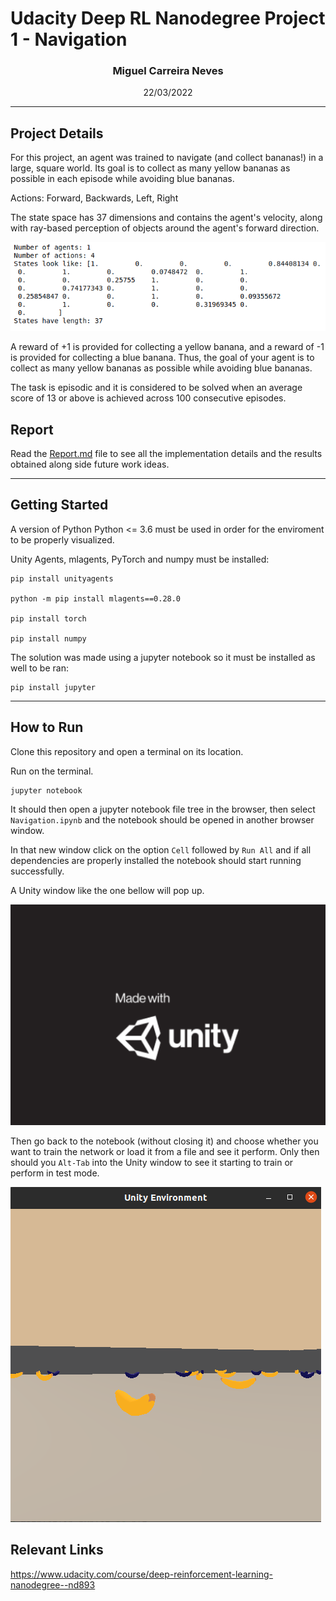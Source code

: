 # Udacity Deep RL Nanodegree Project 1 - Navigation

### <p style="text-align: center;">Miguel Carreira Neves</p>
<p style="text-align: center;">22/03/2022</p>

---

## Project Details

For this project, an agent was trained to navigate (and collect bananas!) in a large, square world. Its goal is to collect as many yellow bananas as possible in each episode while avoiding blue bananas.


Actions: Forward, Backwards, Left, Right

The state space has 37 dimensions and contains the agent's velocity, along with ray-based perception of objects around the agent's forward direction.

![Env Description](./imgs/enviromentDescription.png)

A reward of +1 is provided for collecting a yellow banana, and a reward of -1 is provided for collecting a blue banana. Thus, the goal of your agent is to collect as many yellow bananas as possible while avoiding blue bananas.

The task is episodic and it is considered to be solved when an average score of 13 or above is achieved across 100 consecutive episodes.

## Report

Read the <a href="./Report.md">Report.md</a> file to see all the implementation details and the results obtained along side future work ideas.

---


## Getting Started

A version of Python Python <= 3.6 must be used in order for the enviroment to be properly visualized.

Unity Agents, mlagents, PyTorch and numpy must be installed:
```
pip install unityagents

python -m pip install mlagents==0.28.0

pip install torch

pip install numpy
```
The solution was made using a jupyter notebook so it must be installed as well to be ran:
```
pip install jupyter
```
---

## How to Run

Clone this repository and open a terminal on its location.

Run on the terminal.

```
jupyter notebook
```

 It should then open a jupyter notebook file tree in the browser, then select `Navigation.ipynb` and the notebook should be opened in another browser window.

In that new window click on the option `Cell` followed by `Run All` and if all dependencies are properly installed the notebook should start running successfully.

A Unity window like the one bellow will pop up.


![Unity Window](./imgs/unityWindow.png)

Then go back to the notebook (without closing it) and choose whether you want to train the network or load it from a file and see it perform. 
Only then should you `Alt-Tab` into the Unity window to see it starting to train or perform in test mode.

![Training Unity](./imgs/trainingBananas.png)

## Relevant Links

https://www.udacity.com/course/deep-reinforcement-learning-nanodegree--nd893